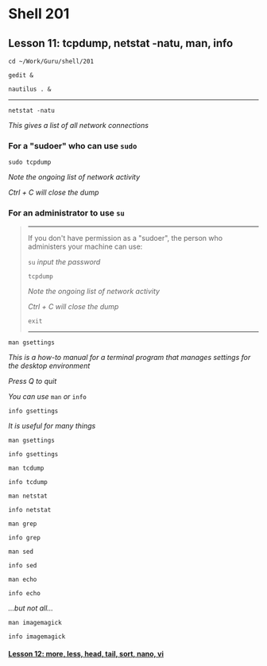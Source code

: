# Shell 201
## Lesson 11: tcpdump, netstat -natu, man, info

`cd ~/Work/Guru/shell/201`

`gedit &`

`nautilus . &`
___

`netstat -natu`

*This gives a list of all network connections*

### For a "sudoer" who can use `sudo`

`sudo tcpdump`

*Note the ongoing list of network activity*

*Ctrl + C will close the dump*


### For an administrator to use `su`
> ___
> If you don't have permission as a "sudoer", the person who administers your machine can use:
> 
> `su` *input the password*
> 
> `tcpdump`
> 
> *Note the ongoing list of network activity*
> 
> *Ctrl + C will close the dump*
> 
> `exit`
> ___

`man gsettings`

*This is a how-to manual for a terminal program that manages settings for the desktop environment*

*Press Q to quit*

*You can use* `man` *or* `info`

`info gsettings`

*It is useful for many things*

`man gsettings`

`info gsettings`

`man tcdump`

`info tcdump`

`man netstat`

`info netstat`

`man grep`

`info grep`

`man sed`

`info sed`

`man echo`

`info echo`

*...but not all...*

`man imagemagick`

`info imagemagick`

#### [Lesson 12: more, less, head, tail, sort, nano, vi](https://github.com/inkVerb/guru/blob/master/201-shell/Lesson-12.md)
